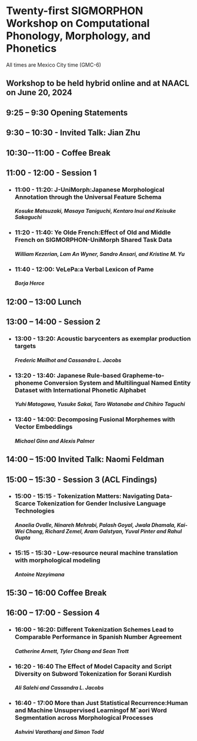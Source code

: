 # Twenty-first SIGMORPHON Workshop on Computational Phonology, Morphology, and Phonetics
All times are Mexico City time (GMC-6)

## Workshop to be held hybrid online and at NAACL on June 20, 2024

## 9:25 – 9:30 Opening Statements


## 9:30 – 10:30 - Invited Talk: Jian Zhu

## 10:30--11:00 - Coffee Break

## 11:00 - 12:00 - Session 1

+ ### 11:00 - 11:20: J-UniMorph:Japanese Morphological Annotation through the Universal Feature Schema
  #### *Kosuke Matsuzaki, Masaya Taniguchi, Kentaro Inui and Keisuke Sakaguchi*
+ ### 11:20 - 11:40: Ye Olde French:Effect of Old and Middle French on SIGMORPHON-UniMorph Shared Task Data
  #### *William Kezerian, Lam An Wyner, Sandro Ansari, and Kristine M. Yu*
+ ### 11:40 - 12:00: VeLePa:a Verbal Lexicon of Pame
  #### *Borja Herce*

## 12:00 – 13:00 Lunch

## 13:00 – 14:00 - Session 2

+ ### 13:00 - 13:20: Acoustic barycenters as exemplar production targets
  #### *Frederic Mailhot and Cassandra L. Jacobs*
+ ### 13:20 - 13:40: Japanese Rule-based Grapheme-to-phoneme Conversion System and Multilingual Named Entity Dataset with International Phonetic Alphabet
  #### *Yuhi Matogawa, Yusuke Sakai, Taro Watanabe and Chihiro Taguchi*
+ ### 13:40 - 14:00: Decomposing Fusional Morphemes with Vector Embeddings
  #### *Michael Ginn and Alexis Palmer*



## 14:00 – 15:00 Invited Talk: Naomi Feldman

## 15:00 – 15:30 - Session 3 (ACL Findings)

+ ### 15:00 - 15:15 - Tokenization Matters: Navigating Data-Scarce Tokenization for Gender Inclusive Language Technologies
  #### *Anaelia Ovalle, Ninareh Mehrabi, Palash Goyal, Jwala Dhamala, Kai-Wei Chang, Richard Zemel, Aram Galstyan, Yuval Pinter and Rahul Gupta*
+ ### 15:15 - 15:30 - Low-resource neural machine translation with morphological modeling
  #### *Antoine Nzeyimana*

## 15:30 – 16:00 Coffee Break

## 16:00 – 17:00 - Session 4

+ ### 16:00 - 16:20: Different Tokenization Schemes Lead to Comparable Performance in Spanish Number Agreement
  ####  *Catherine Arnett, Tyler Chang and Sean Trott*
+ ### 16:20 - 16:40 The Effect of Model Capacity and Script Diversity on Subword Tokenization for Sorani Kurdish
  #### *Ali Salehi and Cassandra L. Jacobs*
+ ### 16:40 - 17:00 More than Just Statistical Recurrence:Human and Machine Unsupervised Learningof M¯aori Word Segmentation across Morphological Processes
  #### *Ashvini Varatharaj and Simon Todd*

